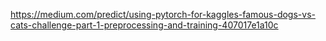 https://medium.com/predict/using-pytorch-for-kaggles-famous-dogs-vs-cats-challenge-part-1-preprocessing-and-training-407017e1a10c
